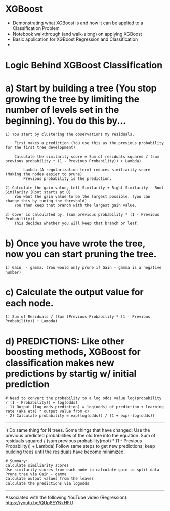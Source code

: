 # XGBoost
- Demonstrating what XGBoost is and how it can be applied to a Classification Problem
- Notebook walkthrough (and walk-along) on applying XGBoost
- Basic application for XGBoost Regression and Classification
- 
# Logic Behind XGBoost Classification

# a) Start by building a tree (You stop growing the tree by limiting the number of levels set in the beginning). You do this by...

	1) You start by clustering the observations my residuals.

		First makes a prediction (You use this as the previous probability for the first tree development)

		Calculate the similarity score = Sum of residuals squared / (sum previous probability * (1 - Previous Probability)) + Lambda)

			Lambda (A regularization term) reduces similiarity score (Making the nodes easier to prune)
			Previous probability is the prediction.

	2) Calculate the gain value, Left Similarity + Right Similarity - Root Similarity (Root starts at 0)
		You want the gain value to be the largest possible. (you can change this by tuning the threshold)
		You then keep that branch with the largest gain value.
	
	3) Cover is calculated by: (sum previous probability * (1 - Previous Probability))
		This decides whether you will keep that branch or leaf. 

# b) Once you have wrote the tree, now you can start pruning the tree.
	1) Gain  - gamma. (You would only prune if Gain - gamma is a negative number)

# c) Calculate the output value for each node. 
	1) Sum of Residuals / (Sum (Previous Probability * (1 - Previous Probability)) + Lambda)

# d) PREDICTIONS: Like other boosting methods, XGBoost for classification makes new predictions by startig w/ initial prediction
	# Need to convert the probability to a log odds value log(probability / (1 - Probability)) = log(odds)
	- 1) Output (log odds prediction) = log(odds) of prediction + learning rate (aka eta) * output value from c) 
	- 2) Calculate probability = exp(log(odds)) / (1 + exp(-log(odds))



-------------------------------------------------------
i) Do same thing for N trees.
	Some things that have changed:
		Use the previous predicted probabilities of the old tree into the equation: Sum of residuals squared / (sum previous probability(root) * (1 - Previous Probability)) + Lambda)
	Follow same steps to get new predictions; keep building trees until the residuals have become minimized.

	# Summary:
	Calculate similiarity scores
	Use similarity scores from each node to calculate gain to split data
	Prune tree via Gain - gamma
	Calculate output values from the leaves
	Calculate the predictions via logodds

-------------------------------------------------------




Associated with the following YouTube video (Regression): https://youtu.be/QUp8EYNkHFU
